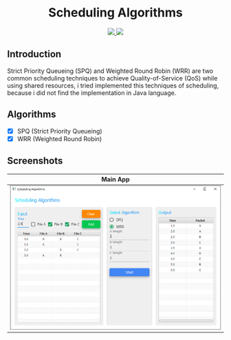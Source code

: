 <h1 align="center">Scheduling Algorithms</h1>
<p align="center">
  <a href="https://www.java.com">
    <img src="https://img.shields.io/badge/Java-8-red.svg">
  </a>
  <a href="https://github.com/HouariZegai/SchedulingAlgorithms/blob/master/LICENSE">
    <img src="https://img.shields.io/badge/License-Apache%202.0-blue.svg">
  </a>
</p>

## Introduction
Strict Priority Queueing (SPQ) and Weighted Round Robin (WRR) are two common scheduling techniques to achieve Quality-of-Service (QoS) while using shared resources, i tried implemented this techniques of scheduling, because i did not find the implementation in Java language.

## Algorithms
- [x] SPQ (Strict Priority Queueing)
- [x] WRR (Weighted Round Robin)

## Screenshots
Main App          |
:-----------------:|
![Screenshot](screenshots/main_app.png) |
